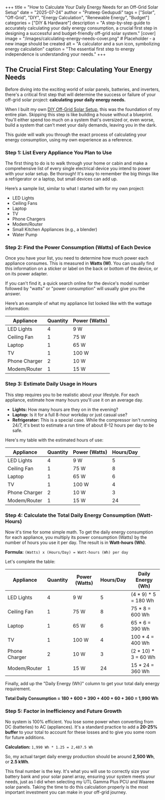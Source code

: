 +++
title = "How to Calculate Your Daily Energy Needs for an Off-Grid Solar Setup"
date = "2025-07-24"
author = "Prateep Gedupudi"
tags = ["Solar", "Off-Grid", "DIY", "Energy Calculation", "Renewable Energy", "Budget"]
categories = ["DIY & Hardware"]
description = "A step-by-step guide to accurately calculating your daily energy consumption, a crucial first step in designing a successful and budget-friendly off-grid solar system."
[cover]
  image = "/images/calculating-energy-needs-cover.png" # Placeholder - a new image should be created
  alt = "A calculator and a sun icon, symbolizing energy calculation"
  caption = "The essential first step to energy independence is understanding your needs."
+++

## The Crucial First Step: Calculating Your Energy Needs

Before diving into the exciting world of solar panels, batteries, and inverters, there's a critical first step that will determine the success or failure of your off-grid solar project: **calculating your daily energy needs.**

When I built my own [DIY Off-Grid Solar Setup](/posts/off-grid-solar-setup-on-a-budget/), this was the foundation of my entire plan. Skipping this step is like building a house without a blueprint. You'll either spend too much on a system that's oversized or, even worse, build a system that can't meet your daily demands, leaving you in the dark.

This guide will walk you through the exact process of calculating your energy consumption, using my own experience as a reference.

### Step 1: List Every Appliance You Plan to Use

The first thing to do is to walk through your home or cabin and make a comprehensive list of every single electrical device you intend to power with your solar setup. Be thorough! It's easy to remember the big things like a refrigerator or a laptop, but small devices can add up.

Here’s a sample list, similar to what I started with for my own project:

*   LED Lights
*   Ceiling Fans
*   Laptop
*   TV
*   Phone Chargers
*   Modem/Router
*   Small Kitchen Appliances (e.g., a blender)
*   Water Pump

### Step 2: Find the Power Consumption (Watts) of Each Device

Once you have your list, you need to determine how much power each appliance consumes. This is measured in **Watts (W)**. You can usually find this information on a sticker or label on the back or bottom of the device, or on its power adapter.

If you can't find it, a quick search online for the device's model number followed by "watts" or "power consumption" will usually give you the answer.

Here’s an example of what my appliance list looked like with the wattage information:

| Appliance | Quantity | Power (Watts) |
|---|---|---|
| LED Lights | 4 | 9 W |
| Ceiling Fan | 1 | 75 W |
| Laptop | 1 | 65 W |
| TV | 1 | 100 W |
| Phone Charger | 2 | 10 W |
| Modem/Router | 1 | 15 W |

### Step 3: Estimate Daily Usage in Hours

This step requires you to be realistic about your lifestyle. For each appliance, estimate how many hours you'll use it on an average day.

*   **Lights:** How many hours are they on in the evening?
*   **Laptop:** Is it for a full 8-hour workday or just casual use?
*   **Refrigerator:** This is a special case. While the compressor isn't running 24/7, it's best to estimate a run time of about 8-12 hours per day to be safe.

Here's my table with the estimated hours of use:

| Appliance | Quantity | Power (Watts) | Hours/Day |
|---|---|---|---|
| LED Lights | 4 | 9 W | 5 |
| Ceiling Fan | 1 | 75 W | 8 |
| Laptop | 1 | 65 W | 6 |
| TV | 1 | 100 W | 4 |
| Phone Charger | 2 | 10 W | 3 |
| Modem/Router | 1 | 15 W | 24 |

### Step 4: Calculate the Total Daily Energy Consumption (Watt-Hours)

Now it's time for some simple math. To get the daily energy consumption for each appliance, you multiply its power consumption (Watts) by the number of hours you use it per day. The result is in **Watt-hours (Wh)**.

**Formula:** `(Watts) x (Hours/Day) = Watt-hours (Wh) per day`

Let's complete the table:

| Appliance | Quantity | Power (Watts) | Hours/Day | Daily Energy (Wh) |
|---|---|---|---|---|
| LED Lights | 4 | 9 W | 5 | (4 * 9) * 5 = 180 Wh |
| Ceiling Fan | 1 | 75 W | 8 | 75 * 8 = 600 Wh |
| Laptop | 1 | 65 W | 6 | 65 * 6 = 390 Wh |
| TV | 1 | 100 W | 4 | 100 * 4 = 400 Wh |
| Phone Charger | 2 | 10 W | 3 | (2 * 10) * 3 = 60 Wh |
| Modem/Router | 1 | 15 W | 24 | 15 * 24 = 360 Wh |

Finally, add up the "Daily Energy (Wh)" column to get your total daily energy requirement.

**Total Daily Consumption = 180 + 600 + 390 + 400 + 60 + 360 = 1,990 Wh**

### Step 5: Factor in Inefficiency and Future Growth

No system is 100% efficient. You lose some power when converting from DC (batteries) to AC (appliances). It's a standard practice to add a **20-25% buffer** to your total to account for these losses and to give you some room for future additions.

**Calculation:** `1,990 Wh * 1.25 = 2,487.5 Wh`

So, my actual target daily energy production should be around **2,500 Wh**, or **2.5 kWh**.

This final number is the key. It's what you will use to correctly size your battery bank and your solar panel array, ensuring your system meets your needs, just as I did when selecting my UTL Gamma Plus PCU and Waaree solar panels. Taking the time to do this calculation properly is the most important investment you can make in your off-grid journey.

